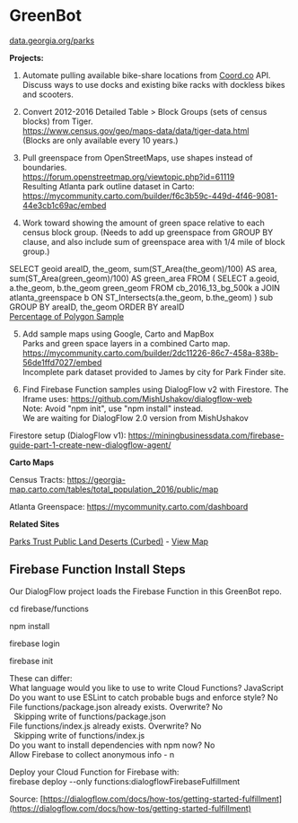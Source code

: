 # GreenBot

[data.georgia.org/parks](https://data.georgia.org/parks)

<b>Projects:</b>

1. Automate pulling available bike-share locations from [Coord.co](https://Coord.co) API. Discuss ways to use docks and existing bike racks with dockless bikes and scooters.

2. Convert 2012-2016 Detailed Table > Block Groups (sets of census blocks) from Tiger.<br>
https://www.census.gov/geo/maps-data/data/tiger-data.html<br>
(Blocks are only available every 10 years.)

3. Pull greenspace from OpenStreetMaps, use shapes instead of boundaries.<br>
https://forum.openstreetmap.org/viewtopic.php?id=61119<br>
Resulting Atlanta park outline dataset in Carto:<br>
https://mycommunity.carto.com/builder/f6c3b59c-449d-4f46-9081-44e3cb1c69ac/embed

4. Work toward showing the amount of green space relative to each census block group. (Needs to add up greenspace from GROUP  BY clause, and also include sum of greenspace area with 1/4 mile of block group.)<br>

SELECT geoid areaID, the_geom, sum(ST_Area(the_geom)/100) AS area, sum(ST_Area(green_geom)/100) AS green_area
FROM (
  SELECT a.geoid, a.the_geom, b.the_geom green_geom
  FROM cb_2016_13_bg_500k a
  JOIN atlanta_greenspace b ON ST_Intersects(a.the_geom, b.the_geom)
) sub
GROUP BY areaID, the_geom
ORDER BY areaID<br>
[Percentage of Polygon Sample](https://gis.stackexchange.com/questions/65956/percentage-of-polygon-in-one-shapefile-within-polygon-of-another)

5. Add sample maps using Google, Carto and MapBox<br>
Parks and green space layers in a combined Carto map.<br>
https://mycommunity.carto.com/builder/2dc11226-86c7-458a-838b-56de1ffd7027/embed<br>
Incomplete park dataset provided to James by city for Park Finder site.

6. Find Firebase Function samples using DialogFlow v2 with Firestore.
The Iframe uses: https://github.com/MishUshakov/dialogflow-web<br>
Note: Avoid "npm init", use "npm install" instead.<br>
We are waiting for DialogFlow 2.0 version from MishUshakov

Firestore setup (DialogFlow v1):
https://miningbusinessdata.com/firebase-guide-part-1-create-new-dialogflow-agent/

<b>Carto Maps</b>

Census Tracts: https://georgia-map.carto.com/tables/total_population_2016/public/map

Atlanta Greenspace: https://mycommunity.carto.com/dashboard

<b>Related Sites</b>

[Parks Trust Public Land Deserts (Curbed)](https://atlanta.curbed.com/2018/5/1/17307034/atlanta-parks-trust-public-land-deserts) - [View Map](https://parkserve.tpl.org/mapping/index.html?CityID=1304000)


## Firebase Function Install Steps

Our DialogFlow project loads the Firebase Function in this GreenBot repo.

cd firebase/functions

npm install

firebase login

firebase init

These can differ:<br>
What language would you like to use to write Cloud Functions? JavaScript<br>
Do you want to use ESLint to catch probable bugs and enforce style? No<br>
File functions/package.json already exists. Overwrite? No<br>
&nbsp; Skipping write of functions/package.json<br>
File functions/index.js already exists. Overwrite? No<br>
&nbsp; Skipping write of functions/index.js<br>
Do you want to install dependencies with npm now? No<br>
Allow Firebase to collect anonymous info - n

Deploy your Cloud Function for Firebase with:<br>
 firebase deploy --only functions:dialogflowFirebaseFulfillment

Source: [https://dialogflow.com/docs/how-tos/getting-started-fulfillment](https://dialogflow.com/docs/how-tos/getting-started-fulfillment)
